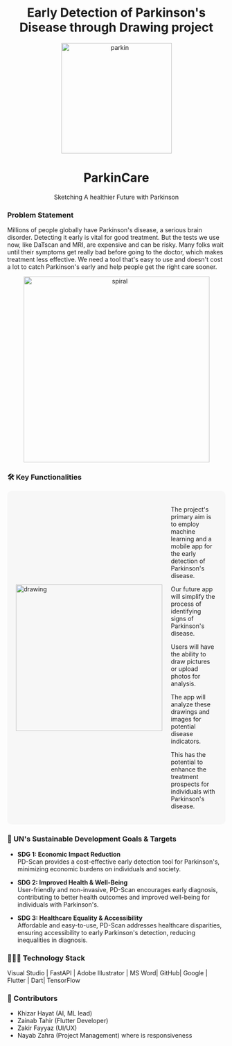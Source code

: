 <h1 align="center">Early Detection of Parkinson's Disease through Drawing project</h1>
<p align="center">
  <img width="255" alt="parkin" src="https://github.com/GDSC-cuiatd/team_khizar/assets/144155704/81649775-633a-4935-b6a4-bb7c17e4040c">
</p>

<h1 align="center">ParkinCare</h1>

<p align="center">
Sketching A healthier Future with Parkinson
</p>

### Problem Statement

Millions of people globally have Parkinson's disease, a serious brain disorder. Detecting it early is vital for good treatment. But the tests we use now, like DaTscan and MRI, are expensive and can be risky. Many folks wait until their symptoms get really bad before going to the doctor, which makes treatment less effective. We need a tool that's easy to use and doesn't cost a lot to catch Parkinson's early and help people get the right care sooner.

<p align="center">
  <img width="429" alt="spiral" src="https://github.com/GDSC-cuiatd/team_khizar/assets/144155704/bab01ed6-36c1-4724-a609-04945e0844ac">
</p>


### 🛠️ Key Functionalities

<div style="background-color: #f7f7f7; padding: 20px; border-radius: 10px;">
  <div style="display: flex; align-items: center;">
    <img width="338" alt="drawing" src="https://github.com/GDSC-cuiatd/team_khizar/assets/144155704/ea1a1fc1-37cf-4c3b-9689-eef094ae1352" style="margin-right: 20px;">
    <div>
      <p>The project's primary aim is to employ machine learning and a mobile app for the early detection of Parkinson's disease.</p>
      <p>Our future app will simplify the process of identifying signs of Parkinson's disease.</p>
      <p>Users will have the ability to draw pictures or upload photos for analysis.</p>
      <p>The app will analyze these drawings and images for potential disease indicators.</p>
      <p>This has the potential to enhance the treatment prospects for individuals with Parkinson's disease.</p>
    </div>
  </div>
</div>

<style>
@media (max-width: 768px) {
  div[style*="background-color: #f7f7f7; padding: 20px; border-radius: 10px;"] {
    padding: 10px;
  }
  img[style*="margin-right: 20px;"] {
    margin-right: 10px;
  }
}
</style>




### 🎯 UN's Sustainable Development Goals & Targets

- **SDG 1: Economic Impact Reduction**  
PD-Scan provides a cost-effective early detection tool for Parkinson's, minimizing economic burdens on individuals and society.

- **SDG 2: Improved Health & Well-Being**  
User-friendly and non-invasive, PD-Scan encourages early diagnosis, contributing to better health outcomes and improved well-being for individuals with Parkinson's.

- **SDG 3: Healthcare Equality & Accessibility**  
Affordable and easy-to-use, PD-Scan addresses healthcare disparities, ensuring accessibility to early Parkinson's detection, reducing inequalities in diagnosis.

### 👨🏻‍💻 Technology Stack

Visual Studio | FastAPI | Adobe Illustrator | MS Word| GitHub| Google | Flutter | Dart| TensorFlow

### 👥 Contributors

- Khizar Hayat (AI, ML lead)
- Zainab Tahir (Flutter Developer)
- Zakir Fayyaz (UI/UX)
- Nayab Zahra (Project Management)
 where is responsiveness

